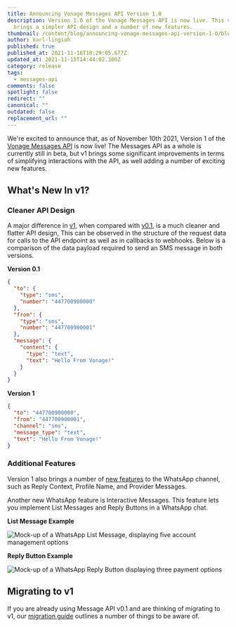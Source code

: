 ```yaml
---
title: Announcing Vonage Messages API Version 1.0
description: Version 1.0 of the Vonage Messages API is now live. This version
  brings a simpler API design and a number of new features.
thumbnail: /content/blog/announcing-vonage-messages-api-version-1-0/blog_sdk-updates_1200x600.png
author: karl-lingiah
published: true
published_at: 2021-11-16T10:29:05.677Z
updated_at: 2021-11-15T14:44:02.300Z
category: release
tags:
  - messages-api
comments: false
spotlight: false
redirect: ""
canonical: ""
outdated: false
replacement_url: ""
---
```

We're excited to announce that, as of November 10th 2021, Version 1 of the [Vonage Messages API](https://developer.vonage.com/messages/overview) is now live! The Messages API as a whole is currently still in beta, but v1 brings some significant improvements in terms of simplifying interactions with the API, as well adding a number of exciting new features.

## What's New In v1?

### Cleaner API Design

A major difference in [v1](https://developer.vonage.com/api/messages-olympus), when compared with [v0.1](https://developer.vonage.com/api/messages-olympus.v0), is a much cleaner and flatter API design, This can be observed in the structure of the request data for calls to the API endpoint as well as in callbacks to webhooks. Below is a comparison of the data payload required to send an SMS message in both versions.

**Version 0.1**

```json
{
  "to": {
    "type": "sms",
    "number": "447700900000"
  },
  "from": {
    "type": "sms",
    "number": "447700900001"
  },
  "message": {
    "content": {
      "type": "text",
      "text": "Hello From Vonage!"
    }
  }
}
```

**Version 1**

```json
{
  "to": "447700900000",
  "from": "447700900001",
  "channel": "sms",
  "message_type": "text",
  "text": "Hello From Vonage!"
}
```

### Additional Features

Version 1 also brings a number of [new features](https://developer.vonage.com/messages/overview#additional-v1-features) to the WhatsApp channel, such as Reply Context, Profile Name, and Provider Messages.

Another new WhatsApp feature is Interactive Messages. This feature lets you implement List Messages and Reply Buttons in a WhatsApp chat.

**List Message Example**

![Mock-up of a WhatsApp List Message, displaying five account management options](/content/blog/announcing-vonage-messages-api-version-1-0/list-messages-whatsapp.png "WhatsApp List Message mock-up")

**Reply Button Example**

![Mock-up of a WhatsApp Reply Button displaying three payment options](/content/blog/announcing-vonage-messages-api-version-1-0/reply-buttons-whatsapp.png "WhatsApp Reply Button mock-up")

## Migrating to v1

If you are already using Message API v0.1 and are thinking of migrating to v1, our [migration guide](https://developer.vonage.com/messages/concepts/migration-guide) outlines a number of things to be aware of.